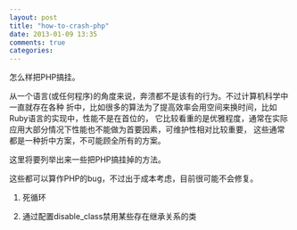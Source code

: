 ```yaml
---
layout: post
title: "how-to-crash-php"
date: 2013-01-09 13:35
comments: true
categories: 
---
```


怎么样把PHP搞挂。

从一个语言(或任何程序)的角度来说，奔溃都不是该有的行为。不过计算机科学中一直就存在各种
折中，比如很多的算法为了提高效率会用空间来换时间，比如Ruby语言的实现中，性能不是在首位的，
它比较看重的是优雅程度，通常在实际应用大部分情况下性能也不能做为首要因素，可维护性相对比较重要，
这些通常都是一种折中方案，不可能顾全所有的方案。

这里将要列举出来一些把PHP搞挂掉的方法。

这些都可以算作PHP的bug，不过出于成本考虑，目前很可能不会修复。

1. 死循环


2. 通过配置disable\_class禁用某些存在继承关系的类
